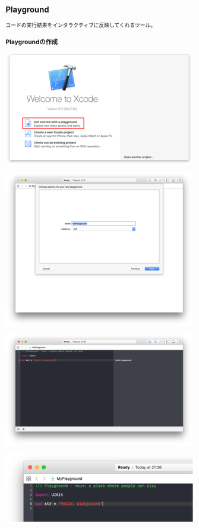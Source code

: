 ## Playground

コードの実行結果をインタラクティブに反映してくれるツール。

### Playgroundの作成

![](./images/playground/image1.png)

![](./images/playground/image2.png)

![](./images/playground/image3.png)

![](./images/playground/image4.png)
